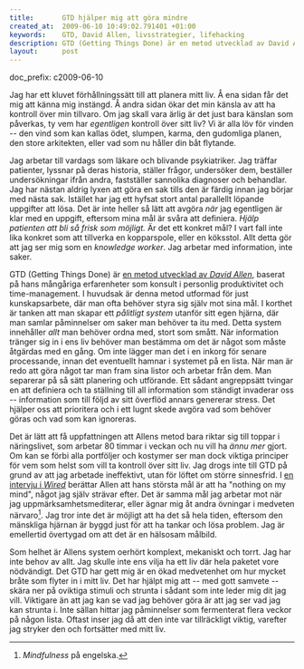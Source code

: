 ```yaml
--- 
title:       GTD hjälper mig att göra mindre
created_at:  2009-06-10 10:49:02.791401 +01:00
keywords:    GTD, David Allen, livsstrategier, lifehacking
description: GTD (Getting Things Done) är en metod utvecklad av David Allen, baserat på hans mångåriga erfarenheter som konsult i personlig produktivitet och time-management. [...] Det har hjälpt mig att -- med gott samvete -- skära ner på oviktiga stimuli och strunta i sådant som inte leder mig dit jag vill. Viktigare än att jag kan se vad jag behöver göra är att jag ser vad jag kan strunta i.  
layout:      post
---
```

doc_prefix: c2009-06-10

Jag har ett kluvet förhållningssätt till att planera mitt liv. Å ena sidan får det mig att känna mig instängd. Å andra sidan ökar det min känsla av att ha kontroll över min tillvaro. Om jag skall vara ärlig är det just bara känslan som påverkas, ty vem har *egentligen* kontroll över sitt liv? Vi är alla löv för vinden -- den vind som kan kallas ödet, slumpen, karma, den gudomliga planen, den store arkitekten, eller vad som nu håller din båt flytande.

Jag arbetar till vardags som läkare och blivande psykiatriker. Jag träffar patienter, lyssnar på deras historia, ställer frågor, undersöker dem, beställer undersökningar ifrån andra, fastställer sannolika diagnoser och behandlar. Jag har nästan aldrig lyxen att göra en sak tills den är färdig innan jag börjar med nästa sak. Istället har jag ett hyfsat stort antal parallellt löpande uppgifter att lösa. Det är inte heller så lätt att avgöra *när* jag egentligen är klar med en uppgift, eftersom mina mål är svåra att definiera. *Hjälp patienten att bli så frisk som möjligt.* Är det ett konkret mål? I vart fall inte lika konkret som att tillverka en kopparspole, eller en köksstol. Allt detta gör att jag ser mig som en *knowledge worker*. Jag arbetar med information, inte saker.

GTD (Getting Things Done) är [en metod utvecklad av *David Allen*][1], baserat på hans mångåriga erfarenheter som konsult i personlig produktivitet och time-management. I huvudsak är denna metod utformad för just kunskapsarbete, där man ofta behöver styra sig själv mot sina mål. I korthet är tanken att man skapar ett *pålitligt system* utanför sitt egen hjärna, där man samlar påminnelser om saker man behöver ta itu med. Detta system innehåller *allt* man behöver ordna med, stort som smått. När information tränger sig in i ens liv behöver man bestämma om det är något som måste åtgärdas med en gång. Om inte lägger man det i en inkorg för senare processande, innan det eventuellt hamnar i systemet på en lista. När man är redo att göra något tar man fram sina listor och arbetar från dem. Man separerar på så sätt planering och utförande. Ett sådant angreppsätt tvingar en att definiera och ta ställning till all information som ständigt invaderar oss -- information som till följd av sitt överflöd annars genererar stress. Det hjälper oss att prioritera och i ett lugnt skede avgöra vad som behöver göras och vad som kan ignoreras.

Det är lätt att få uppfattningen att Allens metod bara riktar sig till toppar i näringslivet, som arbetar 80 timmar i veckan och nu vill ha *ännu mer* gjort. Om kan se förbi alla portföljer och kostymer ser man dock viktiga principer för vem som helst som vill ta kontroll över sitt liv. Jag drogs inte till GTD på grund av att jag arbetade ineffektivt, utan för löftet om större sinnesfrid. I [en intervju i *Wired*][2] berättar Allen att hans största mål är att ha "nothing on my mind", något jag själv strävar efter. Det är samma mål jag arbetar mot när jag uppmärksamhetsmediterar, eller ägnar mig åt andra övningar i medveten närvaro[^2]. Jag tror inte det är möjligt att ha det så hela tiden, eftersom den mänskliga hjärnan är byggd just för att ha tankar och lösa problem. Jag är emellertid övertygad om att det är en hälsosam målbild.

Som helhet är Allens system oerhört komplext, mekaniskt och torrt. Jag har inte behov av allt. Jag skulle inte ens vilja ha ett liv där hela paketet vore nödvändigt. Det GTD har gett mig är en ökad medvetenhet om hur mycket bråte som flyter in i mitt liv. Det har hjälpt mig att -- med gott samvete -- skära ner på oviktiga stimuli och strunta i sådant som inte leder mig dit jag vill. Viktigare än att jag kan se vad jag behöver göra är att jag ser vad jag kan strunta i. Inte sällan hittar jag påminnelser som fermenterat flera veckor på någon lista. Oftast inser jag då att den inte var tillräckligt viktig, varefter jag stryker den och fortsätter med mitt liv.

[1]: http://en.wikipedia.org/wiki/Getting_Things_Done
[2]: http://www.wired.com/techbiz/people/magazine/15-10/ff_allen?currentPage=all

[^2]: *Mindfulness* på engelska.